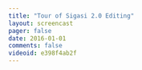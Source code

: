 ```yaml
---
title: "Tour of Sigasi 2.0 Editing"
layout: screencast 
pager: false
date: 2016-01-01
comments: false
videoid: e398f4ab2f
---
```

